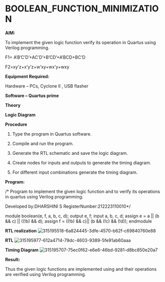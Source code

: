 # BOOLEAN_FUNCTION_MINIMIZATION

**AIM:**

To implement the given logic function verify its operation in Quartus using Verilog programming.

F1= A’B’C’D’+AC’D’+B’CD’+A’BCD+BC’D 

F2=xy’z+x’y’z+w’xy+wx’y+wxy

**Equipment Required:**

Hardware – PCs, Cyclone II , USB flasher

**Software – Quartus prime**

**Theory**

**Logic Diagram**

**Procedure**

1.	Type the program in Quartus software.

2.	Compile and run the program.

3.	Generate the RTL schematic and save the logic diagram.

4.	Create nodes for inputs and outputs to generate the timing diagram.

5.	For different input combinations generate the timing diagram.


**Program:**

/* Program to implement the given logic function and to verify its operations in quartus using Verilog programming. 

Developed by:DHARSHINI S
RegisterNumber:212223110010*/

module boolean(e, f, a, b, c, d);
output e, f;
input a, b, c, d;
assign e = a || (b && c) || ((!b) && d);
assign f = ((!b) && c)|| (b && (!c) && (!d));
endmodule


**RTL realization**
![315195518-6a824445-3dfe-4570-b62f-c69840760e88](https://github.com/Akshayaamt/BOOLEAN_FUNCTION_MINIMIZATION/assets/144870472/26a16282-89fb-489c-a4b9-d8695153d132)


**RTL**
![315195977-612a4714-79dc-4603-9389-5fe91ab60aaa](https://github.com/Akshayaamt/BOOLEAN_FUNCTION_MINIMIZATION/assets/144870472/aa4e54f8-2a5a-4219-859c-bf8e7c434d35)



**Timing Diagram**
![315195707-75ec0f62-e6e6-46bd-9281-d8bc850e20a7](https://github.com/Akshayaamt/BOOLEAN_FUNCTION_MINIMIZATION/assets/144870472/f54947f8-efca-4d76-b90d-d17b90a98cc3)


**Result:**

Thus the given logic functions are implemented using and their operations are verified using Verilog programming.


